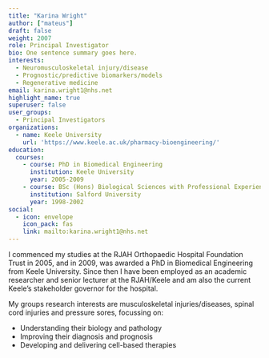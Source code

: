 ```yaml
---
title: "Karina Wright"
author: ["mateus"]
draft: false
weight: 2007
role: Principal Investigator
bio: One sentence summary goes here.
interests:
  - Neuromusculoskeletal injury/disease
  - Prognostic/predictive biomarkers/models
  - Regenerative medicine
email: karina.wright1@nhs.net
highlight_name: true
superuser: false
user_groups:
  - Principal Investigators
organizations:
  - name: Keele University
    url: 'https://www.keele.ac.uk/pharmacy-bioengineering/'
education:
  courses:
    - course: PhD in Biomedical Engineering
      institution: Keele University
      year: 2005-2009
    - course: BSc (Hons) Biological Sciences with Professional Experience
      institution: Salford University
      year: 1998-2002
social:
  - icon: envelope
    icon_pack: fas
    link: mailto:karina.wright1@nhs.net
---
```

I commenced my studies at the RJAH Orthopaedic Hospital Foundation Trust in 2005, and in 2009, was awarded a PhD in Biomedical Engineering from Keele University.
Since then I have been employed as an academic researcher and senior lecturer at the RJAH/Keele and am also the current Keele’s stakeholder governor for the hospital.

My groups research interests are musculoskeletal injuries/diseases, spinal cord injuries and pressure sores, focussing on:

-   Understanding their biology and pathology
-   Improving their diagnosis and prognosis
-   Developing and delivering cell-based therapies
